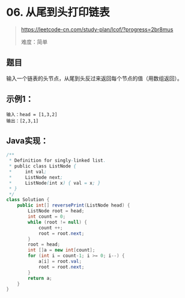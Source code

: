 # 06. 从尾到头打印链表

> https://leetcode-cn.com/study-plan/lcof/?progress=2br8mus
>
> 难度：简单

## 题目

输入一个链表的头节点，从尾到头反过来返回每个节点的值（用数组返回）。

## 示例1：

```
输入：head = [1,3,2]
输出：[2,3,1]
```

## Java实现：

```java
/**
 * Definition for singly-linked list.
 * public class ListNode {
 *     int val;
 *     ListNode next;
 *     ListNode(int x) { val = x; }
 * }
 */
class Solution {
    public int[] reversePrint(ListNode head) {
        ListNode root = head;
        int count = 0;
        while (root != null) {
            count ++;
            root = root.next;
        }
        root = head;
        int []a = new int[count];
        for (int i = count-1; i >= 0; i--) {
            a[i] = root.val;
            root = root.next;
        }
        return a;
    }
}
```

